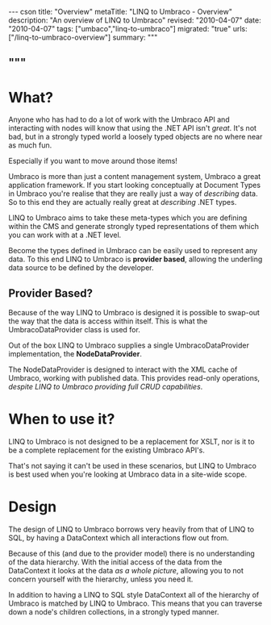 --- cson
title: "Overview"
metaTitle: "LINQ to Umbraco - Overview"
description: "An overview of LINQ to Umbraco"
revised: "2010-04-07"
date: "2010-04-07"
tags: ["umbaco","linq-to-umbraco"]
migrated: "true"
urls: ["/linq-to-umbraco-overview"]
summary: """

"""
---
# What? #

Anyone who has had to do a lot of work with the Umbraco API and interacting with nodes will know that using the .NET API isn't *great*. It's not bad, but in a strongly typed world a loosely typed objects are no where near as much fun.

Especially if you want to move around those items!

Umbraco is more than just a content management system, Umbraco a great application framework. If you start looking conceptually at Document Types in Umbraco you're realise that they are really just a way of *describing* data. So to this end they are actually really great at *describing* .NET types.

LINQ to Umbraco aims to take these meta-types which you are defining within the CMS and generate strongly typed representations of them which you can work with at a .NET level.

Become the types defined in Umbraco can be easily used to represent any data. To this end LINQ to Umbraco is **provider based**, allowing the underling data source to be defined by the developer.

## Provider Based? ##

Because of the way LINQ to Umbraco is designed it is possible to swap-out the way that the data is access within itself. This is what the UmbracoDataProvider class is used for.

Out of the box LINQ to Umbraco supplies a single UmbracoDataProvider implementation, the **NodeDataProvider**.

The NodeDataProvider is designed to interact with the XML cache of Umbraco, working with published data. This provides read-only operations, *despite LINQ to Umbraco providing full CRUD capabilities*.

# When to use it? #

LINQ to Umbraco is not designed to be a replacement for XSLT, nor is it to be a complete replacement for the existing Umbraco API's.

That's not saying it can't be used in these scenarios, but LINQ to Umbraco is best used when you're looking at Umbraco data in a site-wide scope.

# Design #

The design of LINQ to Umbraco borrows very heavily from that of LINQ to SQL, by having a DataContext which all interactions flow out from.

Because of this (and due to the provider model) there is no understanding of the data hierarchy. With the initial access of the data from the DataContext it looks at the data *as a whole picture*, allowing you to not concern yourself with the hierarchy, unless you need it.

In addition to having a LINQ to SQL style DataContext all of the hierarchy of Umbraco is matched by LINQ to Umbraco. This means that you can traverse down a node's children collections, in a strongly typed manner.